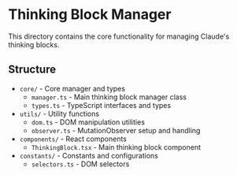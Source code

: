# Thinking Block Manager

This directory contains the core functionality for managing Claude's thinking blocks.

## Structure

- `core/` - Core manager and types
  - `manager.ts` - Main thinking block manager class
  - `types.ts` - TypeScript interfaces and types
- `utils/` - Utility functions
  - `dom.ts` - DOM manipulation utilities
  - `observer.ts` - MutationObserver setup and handling
- `components/` - React components
  - `ThinkingBlock.tsx` - Main thinking block component
- `constants/` - Constants and configurations
  - `selectors.ts` - DOM selectors
